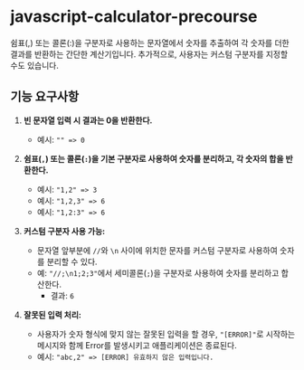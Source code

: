# javascript-calculator-precourse

쉼표(,) 또는 콜론(:)을 구분자로 사용하는 문자열에서 숫자를 추출하여 각 숫자를 더한 결과를 반환하는 간단한 계산기입니다. 추가적으로, 사용자는 커스텀 구분자를 지정할 수도 있습니다.

## 기능 요구사항

1. **빈 문자열 입력 시 결과는 0을 반환한다.**

   - 예시: `"" => 0`

2. **쉼표(`,`) 또는 콜론(`:`)을 기본 구분자로 사용하여 숫자를 분리하고, 각 숫자의 합을 반환한다.**

   - 예시: `"1,2" => 3`
   - 예시: `"1,2,3" => 6`
   - 예시: `"1,2:3" => 6`

3. **커스텀 구분자 사용 가능:**

   - 문자열 앞부분에 `//`와 `\n` 사이에 위치한 문자를 커스텀 구분자로 사용하여 숫자를 분리할 수 있다.
   - 예: `"//;\n1;2;3"`에서 세미콜론(`;`)을 구분자로 사용하여 숫자를 분리하고 합산한다.
     - 결과: `6`

4. **잘못된 입력 처리:**
   - 사용자가 숫자 형식에 맞지 않는 잘못된 입력을 할 경우, `"[ERROR]"`로 시작하는 메시지와 함께 Error를 발생시키고 애플리케이션은 종료된다.
   - 예시: `"abc,2" => [ERROR] 유효하지 않은 입력입니다.`
